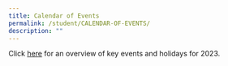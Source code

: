 ```yaml
---
title: Calendar of Events
permalink: /student/CALENDAR-OF-EVENTS/
description: ""
---
```

Click [here](/files/Student/Calendar%20of%20Events/annex%20a(oct).pdf) for an overview of key events and holidays for 2023.